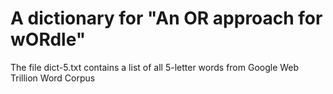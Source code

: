 # A dictionary for "An OR approach for wORdle"

The file dict-5.txt contains a list of all 5-letter words from  Google Web Trillion Word Corpus 
